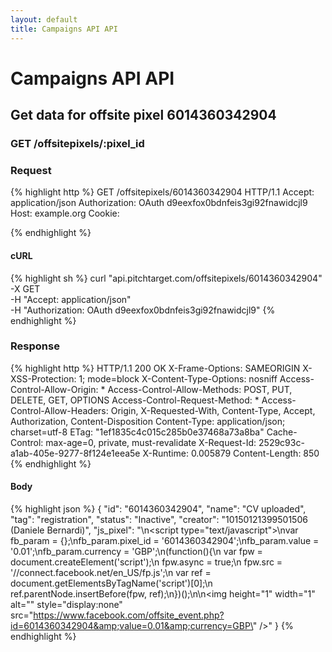 ```yaml
---
layout: default
title: Campaigns API API
---
```


# Campaigns API API

## Get data for offsite pixel 6014360342904

### GET /offsitepixels/:pixel_id



### Request

{% highlight http %}
GET /offsitepixels/6014360342904 HTTP/1.1
Accept: application/json
Authorization: OAuth d9eexfox0bdnfeis3gi92fnawidcjl9
Host: example.org
Cookie: 

{% endhighlight %}


#### cURL

{% highlight sh %}
curl "api.pitchtarget.com/offsitepixels/6014360342904" -X GET \
	-H "Accept: application/json" \
	-H "Authorization: OAuth d9eexfox0bdnfeis3gi92fnawidcjl9"
{% endhighlight %}

### Response

{% highlight http %}
HTTP/1.1 200 OK
X-Frame-Options: SAMEORIGIN
X-XSS-Protection: 1; mode=block
X-Content-Type-Options: nosniff
Access-Control-Allow-Origin: *
Access-Control-Allow-Methods: POST, PUT, DELETE, GET, OPTIONS
Access-Control-Request-Method: *
Access-Control-Allow-Headers: Origin, X-Requested-With, Content-Type, Accept, Authorization, Content-Disposition
Content-Type: application/json; charset=utf-8
ETag: "1ef1835c4c015c285b0e37468a73a8ba"
Cache-Control: max-age=0, private, must-revalidate
X-Request-Id: 2529c93c-a1ab-405e-9277-8f124e1eea5e
X-Runtime: 0.005879
Content-Length: 850
{% endhighlight %}

#### Body

{% highlight json %}
{
  "id": "6014360342904",
  "name": "CV uploaded",
  "tag": "registration",
  "status": "Inactive",
  "creator": "10150121399501506 (Daniele Bernardi)",
  "js_pixel": "<!-- Facebook Conversion Code for CV uploaded -->\n<script type=\"text/javascript\">\nvar fb_param = {};\nfb_param.pixel_id = '6014360342904';\nfb_param.value = '0.01';\nfb_param.currency = 'GBP';\n(function(){\n  var fpw = document.createElement('script');\n  fpw.async = true;\n  fpw.src = '//connect.facebook.net/en_US/fp.js';\n  var ref = document.getElementsByTagName('script')[0];\n  ref.parentNode.insertBefore(fpw, ref);\n})();\n</script>\n<noscript><img height=\"1\" width=\"1\" alt=\"\" style=\"display:none\" src=\"https://www.facebook.com/offsite_event.php?id=6014360342904&amp;value=0.01&amp;currency=GBP\" /></noscript>"
}
{% endhighlight %}

